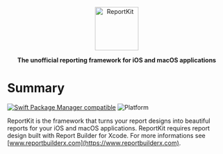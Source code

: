 <p align="center">
<a href="https://www.reportbuilderx.com">
<img src="https://reportbuilderx.com/reportkit-resources/FrameworkToolbox@2x.png" height="100" alt="ReportKit">
</a>
<p align="center"><strong>The unofficial reporting framework for iOS and macOS applications</strong></p>
</p>


# Summary
[![Swift Package Manager compatible](https://img.shields.io/badge/spm-compatible-brightgreen.svg?style=flat)](https://swift.org/package-manager)
![Platform](https://img.shields.io/badge/platform-macOS%20%7C%20iOS-lightgray)

ReportKit is the framework that turns your report designs into beautiful reports for your iOS and macOS applications. ReportKit requires report design built with Report Builder for Xcode. For more informations see
[www.reportbuilderx.com](https://www.reportbuilderx.com).

